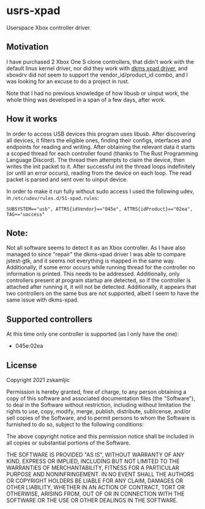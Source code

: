# usrs-xpad

Userspace Xbox controller driver.

## Motivation

I have purchased 2 Xbox One S clone controllers, that didn't work with the default linux kernel driver, nor did they
work with [dkms xpad driver](https://github.com/paroj/xpad), and xboxdrv did not seem to support the
vendor_id/product_id combo, and I was looking for an excuse to do a project in rust.

Note that I had no previous knowledge of how libusb or uinput work, the whole thing was developed in a span of a few
days, after work.

## How it works

In order to access USB devices this program uses libusb. After discovering all devices, it filters the eligible ones,
finding their configs, interfaces and endpoints for reading and writing. After obtaining the relevant data it starts a
scoped thread for each controller found (thanks to The Rust Programming Language Discord). The thread then attempts to
claim the device, then writes the init packet to it. After successful init the thread loops indefinitely (or until an
error occurs), reading from the device on each loop. The read packet is parsed and sent over to uinput device.

In order to make it run fully without sudo access I used the following udev, in `/etc/udev/rules.d/51-xpad.rules`:

```
SUBSYSTEM=="usb", ATTRS{idVendor}=="045e", ATTRS{idProduct}=="02ea", TAG+="uaccess"
```

## Note:

Not all software seems to detect it as an Xbox controller. As I have also managed to since "repair" the dkms-xpad driver
I was able to compare jstest-gtk, and it seems not everything is mapped in the same way. Additionally, if some error
occurs while running thread for the controller no information is printed. This needs to be addressed. Additionally, only
controllers present at program startup are detected, so if the controller is attached after running it, it will not be
detected. Additionally, it appears that two controllers on the same bus are not supported, albeit I seem to have the
same issue with dkms-xpad.

## Supported controllers

At this time only one controller is supported (as I only have the one):

- 045e:02ea

## License

Copyright 2021 zskamljic

Permission is hereby granted, free of charge, to any person obtaining a copy of this software and associated
documentation files (the "Software"), to deal in the Software without restriction, including without limitation the
rights to use, copy, modify, merge, publish, distribute, sublicense, and/or sell copies of the Software, and to permit
persons to whom the Software is furnished to do so, subject to the following conditions:

The above copyright notice and this permission notice shall be included in all copies or substantial portions of the
Software.

THE SOFTWARE IS PROVIDED "AS IS", WITHOUT WARRANTY OF ANY KIND, EXPRESS OR IMPLIED, INCLUDING BUT NOT LIMITED TO THE
WARRANTIES OF MERCHANTABILITY, FITNESS FOR A PARTICULAR PURPOSE AND NONINFRINGEMENT. IN NO EVENT SHALL THE AUTHORS OR
COPYRIGHT HOLDERS BE LIABLE FOR ANY CLAIM, DAMAGES OR OTHER LIABILITY, WHETHER IN AN ACTION OF CONTRACT, TORT OR
OTHERWISE, ARISING FROM, OUT OF OR IN CONNECTION WITH THE SOFTWARE OR THE USE OR OTHER DEALINGS IN THE SOFTWARE.